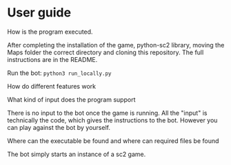 # User guide

How is the program executed. 

After completing the installation of the game, python-sc2 library, moving the Maps folder the correct directory and cloning this repository. The full instructions are in the README.

Run the bot: `python3 run_locally.py`

How do different features work

What kind of input does the program support

There is no input to the bot once the game is running. All the "input" is technically the code, which gives the instructions to the bot. However you can play against the bot by yourself. 

Where can the executable be found and where can required files be found

The bot simply starts an instance of a sc2 game. 

